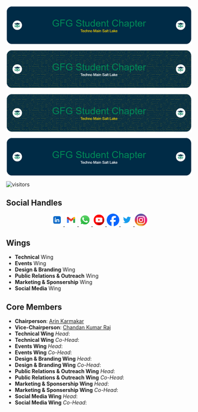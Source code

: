<!-- # GFG TMSL Student Chapter -->

<p align = "center">
  <img 
    src = "imgs/github-header/v1.png"
    alt = "Hey! This is GFG TMSL Student Chapter."
    width: 500% 
    height: 100% 
    align = "center"
  />
</p>

<p align = "center">
  <img 
    src = "imgs/github-header/v2.png"
    alt = "Hey! This is GFG TMSL Student Chapter."
    width: 500% 
    height: 100% 
    align = "center"
  />
</p>

<p align = "center">
  <img 
    src = "imgs/github-header/v3.png"
    alt = "Hey! This is GFG TMSL Student Chapter."
    width: 500% 
    height: 100% 
    align = "center"
  />
</p>

<p align = "center">
  <img 
    src = "imgs/github-header/v4.png"
    alt = "Hey! This is GFG TMSL Student Chapter."
    width: 500% 
    height: 100% 
    align = "center"
  />
</p>

![visitors](https://visitor-badge.laobi.icu/badge?page_id=GFG-TMSL-Official/GFG-TMSL-Official)

## Social Handles
<p align = "center">
  <!-- LinkedIn -->
  <a href="https://www.linkedin.com/company/gfgtmsl/" alt="GFG TMSL Official | LinkedIn">
    <img height="34" src="imgs/social-media/linkedin.webp" alt="LinkedIn">
  </a>
  <!-- Gmail -->
  <a href="mailto:gfg.tmsl.official@gmail.com" alt="GFG TMSL Official | Gmail">
    <img height="34" src="imgs/social-media/gmail.webp" alt="Gmail">
  </a>
  <!-- WhatsApp -->
  <a href="https://chat.whatsapp.com/CCJpcqGNEpDDwFxQJcogka" alt="GFG TMSL Official | WhatsApp">
    <img height="34" src="imgs/social-media/whatsapp.webp" alt="WhatsApp">
  </a>
  <!-- YouTube -->
  <a href="" alt="GFG TMSL Official | YouTube">
    <img height="34" src="imgs/social-media/youtube.webp" alt="YouTube">
  </a>
  <!-- FaceBook -->
  <a href="" alt="GFG TMSL Official | FaceBook">
    <img height="34" src="imgs/social-media/facebook.webp" alt="FaceBook">
  </a>
  <!-- Twitter -->
  <a href="" alt="GFG TMSL Official | Twitter">
    <img height="34" src="imgs/social-media/twitter.webp" alt="Twitter">
  </a>
  <!-- Instagram -->
  <a href="https://www.instagram.com/gfg.tmsl_official/" alt="GFG TMSL Official | Instagram">
    <img height="34" src="imgs/social-media/instagram.webp" alt="Instagram">
  </a>
</p>

## Wings
  - **Technical** Wing
  - **Events** Wing
  - **Design & Branding** Wing
  - **Public Relations & Outreach** Wing
  - **Marketing & Sponsership** Wing
  - **Social Media** Wing

## Core Members
  - **Chairperson**: [Arin Karmakar](https://wa.me/919476476209)
  - **Vice-Chairperson**: [Chandan Kumar Raj](https://wa.me/918340606284)
  - **Technical Wing** *Head*: []()
  - **Technical Wing** *Co-Head*: []()
  - **Events Wing** *Head*: []()
  - **Events Wing** *Co-Head*: []()
  - **Design & Branding Wing** *Head*: []()
  - **Design & Branding Wing** *Co-Head*: []()
  - **Public Relations & Outreach Wing** *Head*: []()
  - **Public Relations & Outreach Wing** *Co-Head*: []()
  - **Marketing & Sponsership Wing** *Head*: []()
  - **Marketing & Sponsership Wing** *Co-Head*: []()
  - **Social Media Wing** *Head*: []()
  - **Social Media Wing** *Co-Head*: []()

<!-- ## Our Goal
  - **NOTHING** -->
